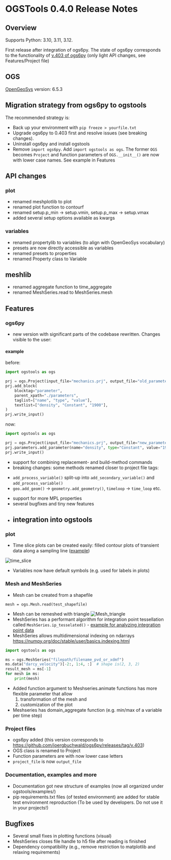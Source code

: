 # OGSTools 0.4.0 Release Notes

## Overview

Supports Python: 3.10, 3.11, 3.12.

First release after integration of ogs6py. The state of ogs6py corresponds to the functionality of  [v.403 of ogs6py](https://github.com/joergbuchwald/ogs6py/releases/tag/v.403) (only light API changes, see Features/Project file)

## OGS

[OpenGeoSys](https://www.opengeosys.org/) version: 6.5.3

## Migration strategy from ogs6py to ogstools

The recommended strategy is:

- Back up your environment with `pip freeze > yourfile.txt`
- Upgrade ogs6py to 0.403 first and resolve issues (see breaking changes).
- Uninstall ogs6py and install ogstools
- Remove `import ogs6py`. Add `import ogstools as ogs`. The former `OGS` becomes `Project` and function parameters of `OGS.__init__()` are now with lower case names. See example in Features

## API changes

### plot

- renamed meshplotlib to plot
- renamed plot function to contourf
- renamed setup.p_min -> setup.vmin, setup.p_max -> setup.vmax
- added several setup options available as kwargs

### variables

- renamed propertylib to variables (to align with OpenGeoSys vocabulary)
- presets are now directly accessible as variables
- renamed presets to properties
- renamed Property class to Variable

## meshlib

- renamed aggregate function to time_aggregate
- renamed MeshSeries.read to MeshSeries.mesh

## Features

### ogs6py

- new version with significant parts of the codebase rewritten. Changes visible to the user:

#### example

before:

```python
import ogstools as ogs

prj = ogs.Project(input_file="mechanics.prj", output_file="old_parameter_add.prj")
prj.add_block(
    blocktag="parameter",
    parent_xpath="./parameters",
    taglist=["name", "type", "value"],
    textlist=["density", "Constant", "1900"],
)
prj.write_input()
```

now:

```python
import ogstools as ogs

prj = ogs.Project(input_file="mechanics.prj", output_file="new_parameter_add.prj")
prj.parameters.add_parameter(name="density", type="Constant", value="1900")
prj.write_input()
```

- support for combining replacement- and build-method commands
- breaking changes: some methods renamed closer to project file tags:

* `add_process_variable()` split-up into `add_secondary_variable()` and  `add_process_variable()`
* `geo.add_geom()` -> `geometry.add_geometry()`, `timeloop` -> `time_loop` etc.

- support for more MPL properties
- several bugfixes and tiny new features
- ## integration into ogstools

### plot

- Time slice plots can be created easily: filled contour plots of transient data along a sampling line ([example](https://ogstools.opengeosys.org/auto_examples/howto_plot/plot_timeslice.html#))

![time_slice](https://ogstools.opengeosys.org/_images/sphx_glr_plot_timeslice_001.png)

- Variables now have default symbols (e.g. used for labels in plots)

### Mesh and MeshSeries

- Mesh can be created from a shapefile

```
mesh = ogs.Mesh.read(test_shapefile)
```

- Mesh can be remeshed with triangle
  ![Mesh_triangle](https://ogstools.opengeosys.org/_images/sphx_glr_plot_remeshing_002.png)
- MeshSeries has a performant algorithm for integration point tessellation called `MeshSeries.ip_tesselated()` -  [example for analyzing integration point data](https://ogstools.opengeosys.org/auto_examples/howto_postprocessing/plot_ipdata.html#sphx-glr-auto-examples-howto-postprocessing-plot-ipdata-py)
- MeshSeries allows multidimensional indexing on ndarrays <https://numpy.org/doc/stable/user/basics.indexing.html>

```python
import ogstools as ogs

ms = ogs.MeshSeries("filepath/filename_pvd_or_xdmf")
ms.data("darcy_velocity")[-2:, 1:4, :]  # shape is(2, 3, 2)
result_mesh = ms[-1]
for mesh in ms:
    print(mesh)
```

- Added function argument to Meshseries.animate functions has more flexible parameter that allow
  1. transformation of the mesh and
  1. customization of the plot
- Meshseries has domain_aggregate function (e.g. min/max of a variable per time step)

### Project files

- ogs6py added (this version corresponds to https://github.com/joergbuchwald/ogs6py/releases/tag/v.403)
- OGS class is renamed to Project
- Function parameters are with now lower case letters
- `project_file` is now `output_file`

### Documentation, examples and more

- Documentation got new structure of examples (now all organized under ogstools/examples/)
- pip requirements.txt files (of tested environment) are added for stable test environment reproduction (To be used by developers. Do not use it in your projects!)

## Bugfixes

- Several small fixes in plotting functions (visual)
- MeshSeries closes file handle to h5 file after reading is finished
- Dependency compatibility (e.g., remove restriction to matplotlib and relaxing requirements)
